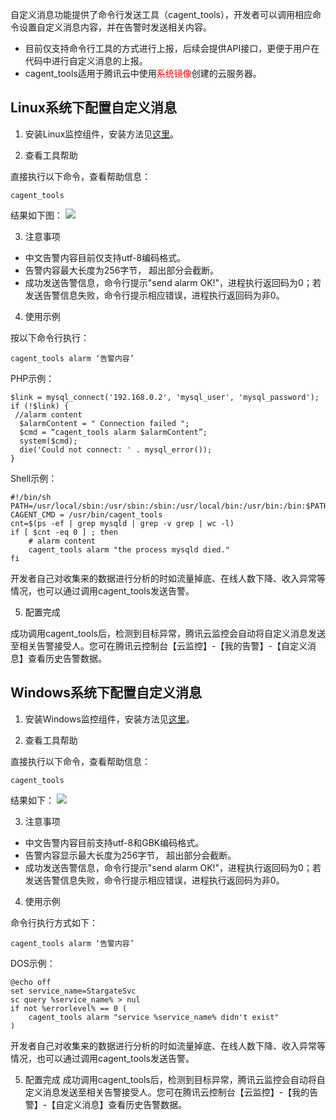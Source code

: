 自定义消息功能提供了命令行发送工具（cagent_tools），开发者可以调用相应命令设置自定义消息内容，并在告警时发送相关内容。

- 目前仅支持命令行工具的方式进行上报，后续会提供API接口，更便于用户在代码中进行自定义消息的上报。
- cagent_tools适用于腾讯云中使用<font color="red">系统镜像</font>创建的云服务器。

## Linux系统下配置自定义消息
1. 安装Linux监控组件，安装方法见[这里](http://www.qcloud.com/doc/product/248/%E5%AE%89%E8%A3%85%E7%9B%91%E6%8E%A7%E7%BB%84%E4%BB%B6#1.-linux安装指引)。

2. 查看工具帮助

直接执行以下命令，查看帮助信息：

```
cagent_tools
```
结果如下图：
![](//mccdn.qcloud.com/img56cacd38f3fb9.png)

3. 注意事项

- 中文告警内容目前仅支持utf-8编码格式。
- 告警内容最大长度为256字节， 超出部分会截断。
- 成功发送告警信息，命令行提示"send alarm OK!"，进程执行返回码为0；若发送告警信息失败，命令行提示相应错误，进程执行返回码为非0。

4. 使用示例

按以下命令行执行：

```
cagent_tools alarm ‘告警内容’
```

PHP示例：

```
$link = mysql_connect('192.168.0.2', 'mysql_user', 'mysql_password');
if (!$link) {
 //alarm content
  $alarmContent = " Connection failed ";
  $cmd = “cagent_tools alarm $alarmContent”; 
  system($cmd);
  die('Could not connect: ' . mysql_error());
}
```
Shell示例：

```
#!/bin/sh
PATH=/usr/local/sbin:/usr/sbin:/sbin:/usr/local/bin:/usr/bin:/bin:$PATH
CAGENT_CMD = /usr/bin/cagent_tools
cnt=$(ps -ef | grep mysqld | grep -v grep | wc -l)
if [ $cnt -eq 0 ] ; then
    # alarm content 
    cagent_tools alarm "the process mysqld died."
fi
```

开发者自己对收集来的数据进行分析的时如流量掉底、在线人数下降、收入异常等情况，也可以通过调用cagent_tools发送告警。

5. 配置完成

成功调用cagent_tools后，检测到目标异常，腾讯云监控会自动将自定义消息发送至相关告警接受人。您可在腾讯云控制台【云监控】-【我的告警】-【自定义消息】查看历史告警数据。

## Windows系统下配置自定义消息
1. 安装Windows监控组件，安装方法见[这里](http://www.qcloud.com/doc/product/248/%E5%AE%89%E8%A3%85%E7%9B%91%E6%8E%A7%E7%BB%84%E4%BB%B6#2.-windows安装指引)。

2. 查看工具帮助

直接执行以下命令，查看帮助信息：

```
cagent_tools
```
结果如下：
![](//mccdn.qcloud.com/img56cacf193430e.png)

3. 注意事项
- 中文告警内容目前支持utf-8和GBK编码格式。
- 告警内容显示最大长度为256字节， 超出部分会截断。
- 成功发送告警信息，命令行提示"send alarm OK!"，进程执行返回码为0；若发送告警信息失败，命令行提示相应错误，进程执行返回码为非0。

4. 使用示例

命令行执行方式如下：

```
cagent_tools alarm ‘告警内容’
```

DOS示例：

```
@echo off
set service_name=StargateSvc
sc query %service_name% > nul
if not %errorlevel% == 0 (
    cagent_tools alarm "service %service_name% didn't exist"
)
```

开发者自己对收集来的数据进行分析的时如流量掉底、在线人数下降、收入异常等情况，也可以通过调用cagent_tools发送告警。

5. 配置完成
成功调用cagent_tools后，检测到目标异常，腾讯云监控会自动将自定义消息发送至相关告警接受人。您可在腾讯云控制台【云监控】-【我的告警】-【自定义消息】查看历史告警数据。